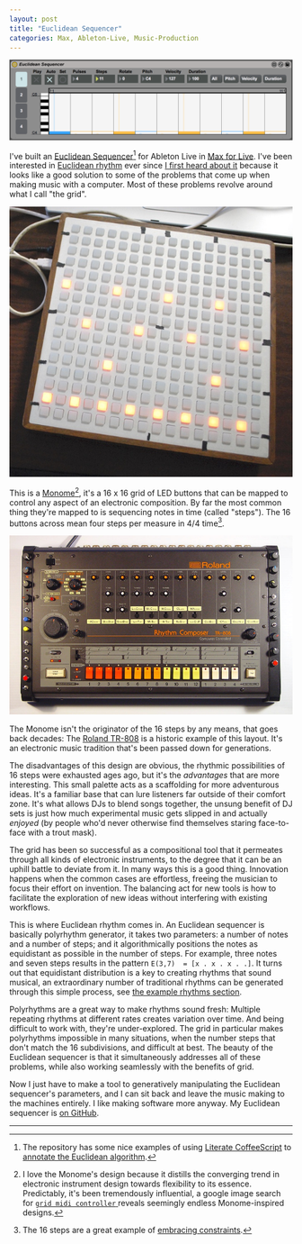 ```yaml
---
layout: post
title: "Euclidean Sequencer"
categories: Max, Ableton-Live, Music-Production
---
```


![Euclidean Sequencer](/assets/2016-05-22-euclidean-sequencer.png)

I've built an [Euclidean Sequencer](https://github.com/robenkleene/euclidean-sequencer)[^literate] for Ableton Live in [Max for Live](https://www.ableton.com/en/live/max-for-live/). I've been interested in [Euclidean rhythm](https://en.wikipedia.org/wiki/Euclidean_rhythm) ever since [I first heard about it](http://createdigitalmusic.com/2011/03/circles-and-euclidian-rhythms-off-the-grid-a-few-music-makers-that-go-round-and-round/) because it looks like a good solution to some of the problems that come up when making music with a computer. Most of these problems revolve around what I call "the grid".

![Monome](/assets/2016-05-22-monome.jpeg)

This is a  [Monome](https://en.wikipedia.org/wiki/Monome)[^monome], it's a 16 x 16 grid of LED buttons that can be mapped to control any aspect of an electronic composition. By far the most common thing they're mapped to is sequencing notes in time (called "steps"). The 16 buttons across mean four steps per measure in 4/4 time[^constraints]. 

![808](/assets/2016-05-22-808.jpeg)

The Monome isn't the originator of the 16 steps by any means, that goes back decades: The [Roland TR-808](https://en.wikipedia.org/wiki/Roland_TR-808) is a historic example of this layout. It's an electronic music tradition that's been passed down for generations.

The disadvantages of this design are obvious, the rhythmic possibilities of 16 steps were exhausted ages ago, but it's the *advantages* that are more interesting. This small palette acts as a scaffolding for more adventurous ideas. It's a familiar base that can lure listeners far outside of their comfort zone. It's what allows DJs to blend songs together, the unsung benefit of DJ sets is just how much experimental music gets slipped in and actually *enjoyed* (by people who'd never otherwise find themselves staring face-to-face with a trout mask).

The grid has been so successful as a compositional tool that it permeates through all kinds of electronic instruments, to the degree that it can be an uphill battle to deviate from it. In many ways this is a good thing. Innovation happens when the common cases are effortless, freeing the musician to focus their effort on invention. The balancing act for new tools is how to facilitate the exploration of new ideas without interfering with existing workflows. 

This is where Euclidean rhythm comes in. An Euclidean sequencer is basically polyrhythm generator, it takes two parameters: a number of notes and a number of steps; and it algorithmically positions the notes as equidistant as possible in the number of steps. For example, three notes and seven steps results in the pattern `E(3,7)  = [x . x . x . .]`. It turns out that equidistant distribution is a key to creating rhythms that sound musical, an extraordinary number of traditional rhythms can be generated through this simple process, see [the example rhythms section](https://github.com/robenkleene/euclidean-sequencer#example-rhythms).

Polyrhythms are a great way to make rhythms sound fresh: Multiple repeating rhythms at different rates creates variation over time.  And being difficult to work with, they're under-explored. The grid in particular makes polyrhythms impossible in many situations, when the number steps that don't match the 16 subdivisions, and difficult at best. The beauty of the Euclidean sequencer is that it simultaneously addresses all of these problems, while also working seamlessly with the benefits of grid.

Now I just have to make a tool to generatively manipulating the Euclidean sequencer's parameters, and I can sit back and leave the music making to the machines entirely. I like making software more anyway. My Euclidean sequencer is [on GitHub](https://github.com/robenkleene/euclidean-sequencer).

* * *

[^literate]: The repository has some nice examples of using [Literate CoffeeScript](http://coffeescript.org/#literate) to [annotate the Euclidean algorithm](https://github.com/robenkleene/euclidean-sequencer/blob/master/source/src/coffee/bjorklund.litcoffee).

[^monome]: I love the Monome's design because it distills the converging trend in electronic instrument design towards flexibility to its essence. Predictably, it's been tremendously influential, a google image search for [`grid midi controller` ](https://www.google.com/search?q=grid+midi+controller&tbm=isch&gws_rd=ssl) reveals seemingly endless Monome-inspired designs.

[^constraints]: The 16 steps are a great example of [embracing constraints](https://gettingreal.37signals.com/ch03_Embrace_Constraints.php).